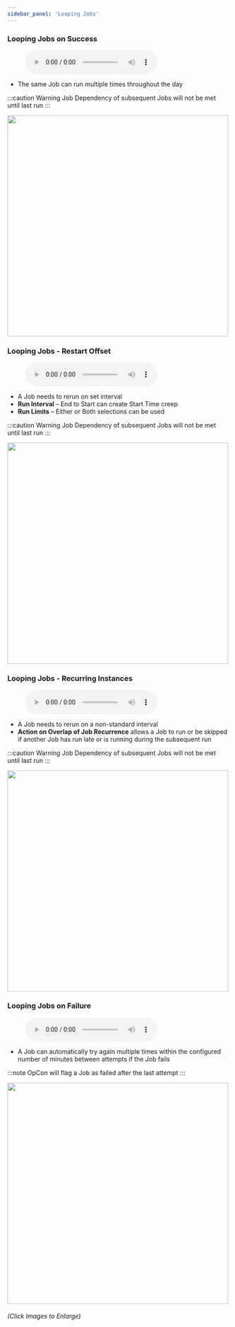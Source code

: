 ```yaml
---
sidebar_panel: 'Looping Jobs'
---
```


### Looping Jobs on Success

<figure>
    <audio
        controls
        src="audiobasic/LoopingJobsOnSuccess.mp3">
            Your browser does not support the
            <code>audio</code> element.
    </audio>
</figure>

* The same Job can run multiple times throughout the day

:::caution Warning
Job Dependency of subsequent Jobs will not be met until last run
:::

<a href="imgbasic/256.png" target="_blank"><img src="imgbasic/256.png" width="500"></img></a>

### Looping Jobs - Restart Offset

<figure>
    <audio
        controls
        src="audiobasic/LoopingJobsRestartOffset.mp3">
            Your browser does not support the
            <code>audio</code> element.
    </audio>
</figure>

* A Job needs to rerun on set interval
* **Run Interval** – End to Start can create Start Time creep
* **Run Limits** – Either or Both selections can be used

:::caution Warning
Job Dependency of subsequent Jobs will not be met until last run
:::

<a href="imgbasic/257.png" target="_blank"><img src="imgbasic/257.png" width="500"></img></a>

### Looping Jobs - Recurring Instances

<figure>
    <audio
        controls
        src="audiobasic/LoopingJobsRecurringInstances.mp3">
            Your browser does not support the
            <code>audio</code> element.
    </audio>
</figure>

* A Job needs to rerun on a non-standard interval
* **Action on Overlap of Job Recurrence** allows a Job to run or be skipped if another Job has run late or is running during the subsequent run

:::caution Warning
Job Dependency of subsequent Jobs will not be met until last run
:::

<a href="imgbasic/258.png" target="_blank"><img src="imgbasic/258.png" width="500"></img></a>


### Looping Jobs on Failure

<figure>
    <audio
        controls
        src="audiobasic/LoopingJobsOnFailure.mp3">
            Your browser does not support the
            <code>audio</code> element.
    </audio>
</figure>

* A Job can automatically try again multiple times within the configured number of minutes between attempts if the Job fails

:::note
OpCon will flag a Job as failed after the last attempt
:::

<a href="imgbasic/259.png" target="_blank"><img src="imgbasic/259.png" width="500"></img></a>

###### (Click Images to Enlarge)